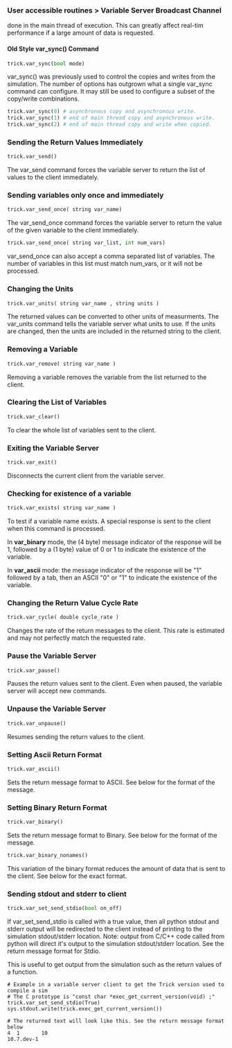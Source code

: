 ### User accessible routines > Variable Server Broadcast Channel

 done in the main thread of execution.  This
can greatly affect real-tim performance if a large amount of data is requested.

#### Old Style var_sync() Command

```python
trick.var_sync(bool mode)
```

var_sync() was previously used to control the copies and writes from the simulation.
The number of options has outgrown what a single var_sync command can configure.  It
may still be used to configure a subset of the copy/write combinations.

```python
trick.var_sync(0) # asynchronous copy and asynchronous write.
trick.var_sync(1) # end of main thread copy and asynchronous write.
trick.var_sync(2) # end of main thread copy and write when copied.
```

### Sending the Return Values Immediately

```python
trick.var_send()
```

The var_send command forces the variable server to return the list of values to the
client immediately.

### Sending variables only once and immediately

```python
trick.var_send_once( string var_name)
```

The var_send_once command forces the variable server to return the value of the given
variable to the client immediately.

```python
trick.var_send_once( string var_list, int num_vars)
```

var_send_once can also accept a comma separated list of variables. The number of variables
in this list must match num_vars, or it will not be processed.

### Changing the Units

```python
trick.var_units( string var_name , string units )
```

The returned values can be converted to other units of measurments. The var_units command
tells the variable server what units to use.  If the units are changed, then the units
are included in the returned string to the client.

### Removing a Variable

```python
trick.var_remove( string var_name )
```

Removing a variable removes the variable from the list returned to the client.

### Clearing the List of Variables

```python
trick.var_clear()
```

To clear the whole list of variables sent to the client.

### Exiting the Variable Server

```python
trick.var_exit()
```

Disconnects the current client from the variable server.

### Checking for existence of a variable

```python
trick.var_exists( string var_name )
```

To test if a variable name exists.  A special response is sent to the client when
this command is processed.

In **var_binary** mode, the (4 byte) message indicator of the response will be 1,
followed by a (1 byte) value of 0 or 1 to indicate the existence of the variable.

In **var_ascii** mode: the message indicator of the response will be "1" followed
by a tab, then an ASCII "0" or "1" to indicate the existence of the variable.

### Changing the Return Value Cycle Rate

```python
trick.var_cycle( double cycle_rate )
```

Changes the rate of the return messages to the client.  This rate is estimated and may not
perfectly match the requested rate.

### Pause the Variable Server

```python
trick.var_pause()
```

Pauses the return values sent to the client.  Even when paused, the variable server will
accept new commands.

### Unpause the Variable Server

```python
trick.var_unpause()
```

Resumes sending the return values to the client.

### Setting Ascii Return Format

```python
trick.var_ascii()
```

Sets the return message format to ASCII. See below for the format of the message.

### Setting Binary Return Format

```python
trick.var_binary()
```

Sets the return message format to Binary. See below for the format of the message.

```python
trick.var_binary_nonames()
```

This variation of the binary format reduces the amount of data that is sent to the client.
See below for the exact format.

### Sending stdout and stderr to client

```python
trick.var_set_send_stdio(bool on_off)
```

If var_set_send_stdio is called with a true value, then all python stdout and stderr
output will be redirected to the client instead of printing to the simulation stdout/stderr
location.  Note: output from C/C++ code called from python will direct it's output to
the simulation stdout/stderr location.  See the return message format for Stdio.

This is useful to get output from the simulation such as the return values of a function.

```
# Example in a variable server client to get the Trick version used to compile a sim
# The C prototype is "const char *exec_get_current_version(void) ;"
trick.var_set_send_stdio(True)
sys.stdout.write(trick.exec_get_current_version())

# The returned text will look like this. See the return message format below
4  1       10
10.7.dev-1
